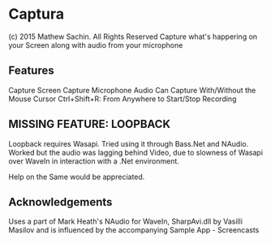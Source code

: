 # Captura
(c) 2015 Mathew Sachin. All Rights Reserved
Capture what's happering on your Screen along with audio from your microphone

Features
--------------------------------------------------------------
Capture Screen
Capture Microphone Audio
Can Capture With/Without the Mouse Cursor
Ctrl+Shift+R: From Anywhere to Start/Stop Recording

MISSING FEATURE: LOOPBACK
--------------------------------------------------------------
Loopback requires Wasapi.
Tried using it through Bass.Net and NAudio.
Worked but the audio was lagging behind Video,
due to slowness of Wasapi over WaveIn in interaction with a .Net environment.

Help on the Same would be appreciated.

Acknowledgements
--------------------------------------------------------------
Uses a part of Mark Heath's NAudio for WaveIn,
SharpAvi.dll by Vasilli Masilov
and is influenced by the accompanying Sample App - Screencasts
